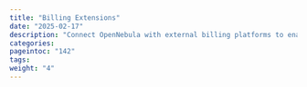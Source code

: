 ```yaml
---
title: "Billing Extensions"
date: "2025-02-17"
description: "Connect OpenNebula with external billing platforms to enable usage-based pricing and customer management"
categories:
pageintoc: "142"
tags:
weight: "4"
---
```


<a id="whmcs-tenants"></a>

<a id="whmcs-tenants-index"></a>

<!--# WHMCS Tenants Module (EE) -->
